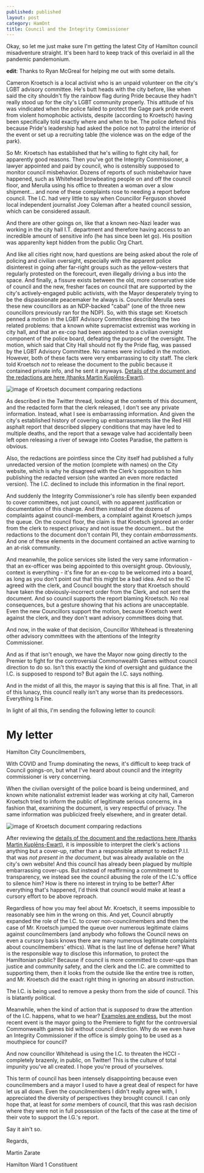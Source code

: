 ```yaml
---
published: published
layout: post
category: HamOnt
title: Council and the Integrity Commissioner
---
```


Okay, so let me just make sure I'm getting the latest City of Hamilton council
misadventure straight.  It's been hard to keep track of this overlaid in all the
pandemic pandemonium.  

**edit**: Thanks to Ryan McGreal for helping me out with some details.

Cameron Kroetsch is a local activist who is an unpaid volunteer on the city's
LGBT advisory committee.  He's butt heads with the city before, like when said
the city shouldn't fly the rainbow flag during Pride because they hadn't really
stood up for the city's LGBT community properly. This attitude of his was
vindicated when the police failed to protect the Gage park pride event from
violent homophobic activists, despite (according to Kroetsch) having been
specifically told exactly where and when to be.  The police defend this because
Pride's leadership had asked the police not to patrol the interior of the event
or set up a recruiting table (the violence was on the edge of the park).

<!--excerpt-->

So Mr. Kroetsch has established that he's willing to fight city hall, for
apparently good reasons. Then you've got the Integrity Commissioner, a lawyer
appointed and paid by council, who is ostensibly supposed to monitor council
misbehavior.  Dozens of reports of such misbehavior have happened, such as
Whitehead browbeating people on and off the council floor, and Merulla using his
office to threaten a woman over a slow shipment... and none of these complaints
rose to needing a report before council.  The I.C. had very little to say when
Councillor Ferguson shoved local independent journalist Joey Coleman after a
heated council session, which can be considered assault.

And there are other goings on, like that a known neo-Nazi leader was working in
the city hall I.T. department and therefore having access to an incredible
amount of sensitive info (he has since been let go).  His position was
apparenlty kept hidden from the public Org Chart.

And like all cities right now, hard questions are being asked about the role of
policing and civilian oversight, especially with the apparent police disinterest
in going after far-right groups such as the yellow-vesters that regularly
protested on the forecourt, even illegally driving a bus into the space. And
finally, a fissure exists between the old, more conservative side of council and
the new, fresher faces on council that are supported by the city's
actively-engaged public activists, with the Mayor desperately trying to be the
dispassionate peacemaker he always is.  Councillor Merulla sees these new
councillors as an NDP-backed "cabal" (one of the three new councillors
previously ran for the NDP). So, with this stage set: Kroetsch penned a motion
in the LGBT Advisory Committee describing the two related problems: that a known
white supremacist extremist was working in city hall, and that an ex-cop had
been appointed to a civilian oversight component of the police board, defeating
the purpose of the oversight.  The motion, which said that City Hall should not
fly the Pride flag, was passed by the LGBT Advisory Committee.  No names were
included in the motion. However, both of these facts were very embarrassing to
city staff. The clerk told Kroetsch *not* to release the document to the public
because it contained private info, and he sent it anyways. [Details of the
document and the redactions are here (thanks Martin
Kuplēns-Ewart)](https://twitter.com/mkuplens/status/1311673941790949378).

![image of Kroetsch document comparing redactions](/images/2020-10-10-integrity-commissioner/Kroetsch-letter-censored-and-original.jpg)

As described in the Twitter thread, looking at the contents of this document, and
the redacted form that the clerk released, I don't see any private information.
Instead, what I see is embarrassing information.  And given the city's
established history of covering up embarrassments like the Red Hill asphalt
report that described slippery conditions that may have led to multiple deaths,
and the report that a sewage valve had accidentally been left open releasing
a river of sewage into Cootes Paradise, the pattern is obvious.

Also, the redactions are pointless since the City itself had published a fully
unredacted version of the motion (complete with names) on the City website,
which is why he disagreed with the Clerk's opposition to him publishing the
redacted version (she wanted an even more redacted version). The I.C. declined to
include this information in the final report.

And suddenly the Integrity Commissioner's role has silently been expanded to
cover committees, not just council, with no apparent justification or
documentation of this change.  And then instead of the dozens of complaints
against council-members, a complaint against Kroetsch jumps the queue.  On the
council floor, the claim is that Kroetsch ignored an order from the clerk to
respect privacy and not issue the document... but the redactions to the document
don't contain PII, they contain *embarrassments*.  And one of these elements in
the document contained an active warning to an at-risk community.

And meanwhile, the police services site listed the very same information - that
an ex-officer was being appointed to this oversight group.  Obviously, context
is everything - it's fine for an ex-cop to be welcomed into a board, as long as
you don't point out that this might be a bad idea. And so the IC agreed with the
clerk, and Council bought the story that Kroetsch should have taken the
obviously-incorrect order from the Clerk, and not sent the document.  And so
council supports the report blaming Kroetsch.  No real consequences, but a
gesture showing that his actions are unacceptable.  Even the new Councillors
support the motion, because Kroetsch went against the clerk, and they don't want
advisory committees doing that.

And now, in the wake of that decision, Councillor Whitehead is threatening other
advisory committees with the attentions of the Integrity Commissioner.

And as if that isn't enough, we have the Mayor now going directly to the
Premier to fight for the controversial Commonwealth Games without council
direction to do so.  Isn't this exactly the kind of oversight and guidance the
I.C. is supposed to respond to?  But again the I.C. says nothing.

And in the midst of all this, the mayor is saying that this is all fine.  That,
in all of this lunacy, this council really isn't any worse than its
predecessors.  Everything Is Fine.

In light of all this, I'm sending the following letter to council:

# My letter

Hamilton City Councilmembers,

With COVID and Trump dominating the news, it's difficult to keep track of
Council goings-on, but what I've heard about council and the integrity
commissioner is very concerning.

When the civilian oversight of the police board is being undermined, and known
white nationalist extremist leader was working at city hall, Cameron Kroetsch
tried to inform the public of legitimate serious concerns, in a fashion that,
examining the document, is very respectful of privacy.  The same information was
publicized freely elsewhere, and in greater detail.

![image of Kroetsch document comparing redactions](/images/2020-10-10-integrity-commissioner/Kroetsch-letter-censored-and-original.jpg)

After reviewing the [details of the document and the redactions here (thanks
Martin Kuplēns-Ewart)](https://twitter.com/mkuplens/status/1311673941790949378),
it is impossible to interpret the clerk's actions anything but a cover-up,
rather than a responsible attempt to redact P.I.I. that was *not present in the
document*, but was already available on the city's own website! And this council
has already been plagued by multiple embarrassing cover-ups. But instead of
reaffirming a commitment to transparency, we instead see the council abusing the
role of the I.C.'s office to silence him?  How is there no interest in trying to
be better?  After everything that's happened, I'd think that council would make
at least a cursory effort to be above reproach.

Regardless of how you may feel about Mr. Kroetsch, it seems impossible to
reasonably see him in the wrong on this.  And yet, Council abruptly expanded the
role of the I.C. to cover non-councilmembers and then the case of Mr. Kroetsch
jumped the queue over numerous legitimate claims against councilmembers (and
anybody who follows the Council news on even a cursory basis knows there are
many numerous legitimate complaints about councilmembers' ethics).  What is the
last line of defense here?  What is the responsible way to disclose this
information, to protect the Hamiltonian public?  Because if council is more
committed to cover-ups than justice and community safety, and the clerk and the
I.C. are committed to supporting them, then it looks from the outside like the
entire tree is rotten, and Mr. Kroetsch did the exact right thing in ignoring an
absurd instruction.

The I.C. is being used to remove a pesky thorn from the side of
council. This is blatantly political.

Meanwhile, when the kind of action that is *supposed* to draw the attention of
the I.C. happens, what to we hear?  [Examples are
endless](https://www.chch.com/a-kitchener-business-has-filed-a-complaint-against-hamilton-councillor-sam-merulla/),
but the most recent event is the mayor going to the Premiere to fight for the
controversial Commonwealth games bid without council direction.  Why do we even
have an Integrity Commissioner if the office is simply going to be used as a
mouthpiece for council?

And now councillor Whitehead is using the I.C. to threaten the HCCI - completely
brazenly, in public, on Twitter!  This is the culture of total impunity you've
all created.  I hope you're proud of yourselves.

This term of council has been intensely disappointing because even
councilmembers and a mayor I used to have a great deal of respect for have let
us all down.  Even the councilmembers I didn't really agree with, I appreciated
the diversity of perspectives they brought council.  I can only hope that, at
least for *some* members of council, that this was rash decision where they were
not in full possession of the facts of the case at the time of their vote to
support the I.G.'s report.

Say it ain't so.

Regards,

Martin Zarate

Hamilton Ward 1 Constituent